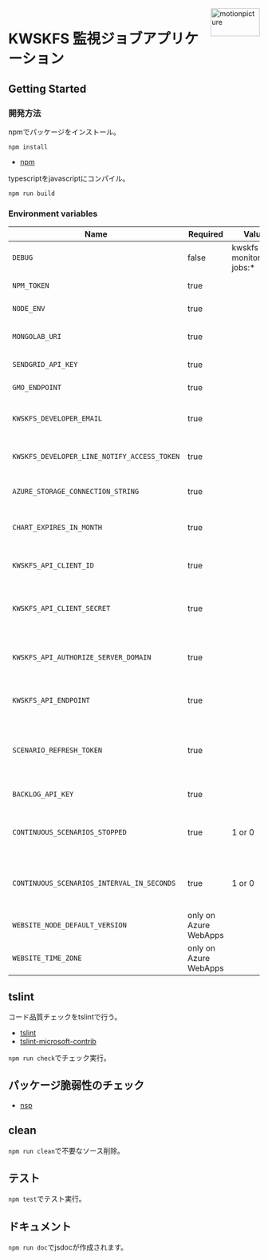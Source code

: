 <img src="https://motionpicture.jp/images/common/logo_01.svg" alt="motionpicture" title="motionpicture" align="right" height="56" width="98"/>

# KWSKFS 監視ジョブアプリケーション

## Getting Started

### 開発方法

npmでパッケージをインストール。

```shell
npm install
```

* [npm](https://www.npmjs.com/)

typescriptをjavascriptにコンパイル。

```shell
npm run build
```

### Environment variables

| Name                                        | Required              | Value                    | Purpose                      |
|---------------------------------------------|-----------------------|--------------------------|------------------------------|
| `DEBUG`                                     | false                 | kwskfs-monitoring-jobs:* | Debug                        |
| `NPM_TOKEN`                                 | true                  |                          | NPM auth token               |
| `NODE_ENV`                                  | true                  |                          | environment name             |
| `MONGOLAB_URI`                              | true                  |                          | MongoDB connection URI       |
| `SENDGRID_API_KEY`                          | true                  |                          | SendGrid API Key             |
| `GMO_ENDPOINT`                              | true                  |                          | GMO API endpoint             |
| `KWSKFS_DEVELOPER_EMAIL`                    | true                  |                          | 開発者通知用メールアドレス                |
| `KWSKFS_DEVELOPER_LINE_NOTIFY_ACCESS_TOKEN` | true                  |                          | LINE Notifyでのレポート通知          |
| `AZURE_STORAGE_CONNECTION_STRING`           | true                  |                          | Save charts on azure storage |
| `CHART_EXPIRES_IN_MONTH`                    | true                  |                          | チャート表示有効期間(ヵ月)               |
| `KWSKFS_API_CLIENT_ID`                      | true                  |                          | KWSKFS APIクライアントID           |
| `KWSKFS_API_CLIENT_SECRET`                  | true                  |                          | KWSKFS APIクライアントシークレット       |
| `KWSKFS_API_AUTHORIZE_SERVER_DOMAIN`        | true                  |                          | KWSKFS API認可サーバードメイン         |
| `KWSKFS_API_ENDPOINT`                       | true                  |                          | KWSKFS APIエンドポイント            |
| `SCENARIO_REFRESH_TOKEN`                    | true                  |                          | シナリオで使用するユーザーのリフレッシュトークン     |
| `BACKLOG_API_KEY`                           | true                  |                          | バックログAPI key                 |
| `CONTINUOUS_SCENARIOS_STOPPED`              | true                  | 1 or 0                   | 継続的なシナリオを止めるかどうか             |
| `CONTINUOUS_SCENARIOS_INTERVAL_IN_SECONDS`  | true                  | 1 or 0                   | 継続的なシナリオのイインターバル             |
| `WEBSITE_NODE_DEFAULT_VERSION`              | only on Azure WebApps |                          | Node.js version              |
| `WEBSITE_TIME_ZONE`                         | only on Azure WebApps |                          | Tokyo Standard Time          |

## tslint

コード品質チェックをtslintで行う。

* [tslint](https://github.com/palantir/tslint)
* [tslint-microsoft-contrib](https://github.com/Microsoft/tslint-microsoft-contrib)

`npm run check`でチェック実行。

## パッケージ脆弱性のチェック

* [nsp](https://www.npmjs.com/package/nsp)

## clean

`npm run clean`で不要なソース削除。

## テスト

`npm test`でテスト実行。

## ドキュメント

`npm run doc`でjsdocが作成されます。
